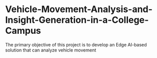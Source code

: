 # Vehicle-Movement-Analysis-and-Insight-Generation-in-a-College-Campus
The primary objective of this project is to develop an Edge AI-based solution that can analyze vehicle movement 
